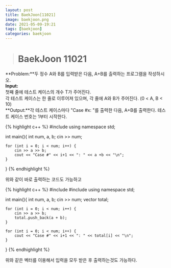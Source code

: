 ```yaml
---
layout: post
title: BaekJoon[11021]
image: baekjoon.png
date: 2021-05-09-19:21
tags: [baekjoon]
categories: baekjoon
---
```


># BaekJoon 11021



**Problem:**두 정수 A와 B를 입력받은 다음, A+B를 출력하는 프로그램을 작성하시오.<br>
**Input:**<br>
첫째 줄에 테스트 케이스의 개수 T가 주어진다.<br>
각 테스트 케이스는 한 줄로 이루어져 있으며, 각 줄에 A와 B가 주어진다. (0 < A, B < 10)<br>
**Output:**각 테스트 케이스마다 "Case #x: "를 출력한 다음, A+B를 출력한다. 테스트 케이스 번호는 1부터 시작한다.


{% highlight c++ %}
#include <iostream>
using namespace std;

int main(){
	int num, a, b;
	cin >> num;

	for (int i = 0; i < num; i++) {
		cin >> a >> b;
		cout << "Case #" << i+1 << ": " << a +b << "\n";
	}

}
{% endhighlight %}

위와 같이 바로 출력하는 코드도 가능하고

{% highlight c++ %}
#include <iostream>
#include <vector>
using namespace std;

int main(){
	int num, a, b;
	cin >> num;
	vector<int> total;

	for (int i = 0; i < num; i++) {
        cin >> a >> b;
		total.push_back(a + b);
	}

	for (int i = 0; i < num; i++) {
		cout << "Case #" << i+1 << ": " << total[i] << "\n";
	}
}
{% endhighlight %}

위와 같은 벡터를 이용해서 입력을 모두 받은 후 출력하는것도 가능하다.